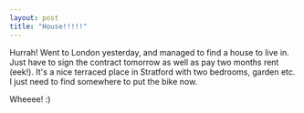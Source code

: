 ```yaml
---
layout: post
title: "House!!!!!"
---
```

Hurrah! Went to London yesterday, and managed to find a house to live in. Just
have to sign the contract tomorrow as well as pay two months rent (eek!). It's
a nice terraced place in Stratford with two bedrooms, garden etc. I just need
to find somewhere to put the bike now.

Wheeee! :)
